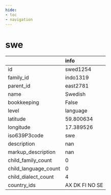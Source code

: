 ```yaml
---
hide:
- toc
- navigation
---
```

# swe
|                      | info           |
|:---------------------|:---------------|
| id                   | swed1254       |
| family_id            | indo1319       |
| parent_id            | east2781       |
| name                 | Swedish        |
| bookkeeping          | False          |
| level                | language       |
| latitude             | 59.800634      |
| longitude            | 17.389526      |
| iso639P3code         | swe            |
| description          | nan            |
| markup_description   | nan            |
| child_family_count   | 0              |
| child_language_count | 0              |
| child_dialect_count  | 4              |
| country_ids          | AX DK FI NO SE |